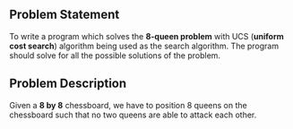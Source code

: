 ## Problem Statement
To write a program which solves the **8-queen problem** with UCS (**uniform cost search**) algorithm being used as the search algorithm. 
The program should solve for all the possible solutions of the problem.

## Problem Description
Given a **8 by 8** chessboard, we have to position 8 queens on the chessboard such that no two queens are able to attack each other.

